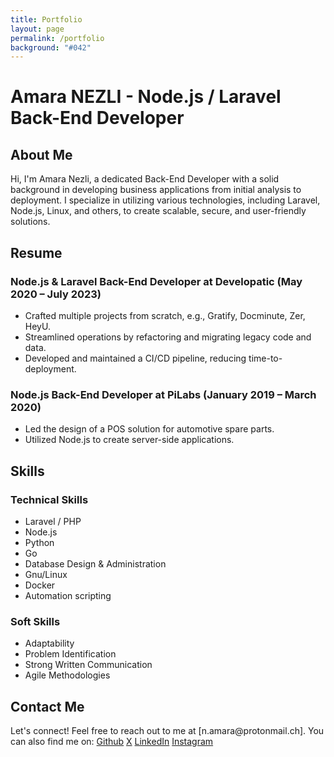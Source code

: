 ```yaml
---
title: Portfolio
layout: page
permalink: /portfolio
background: "#042"
---
```


# Amara NEZLI - Node.js / Laravel Back-End Developer

## About Me
<p class="bio">Hi, I'm Amara Nezli, a dedicated Back-End Developer with a solid background in developing business applications from initial analysis to deployment. I specialize in utilizing various technologies, including Laravel, Node.js, Linux, and others, to create scalable, secure, and user-friendly solutions.</p>

## Resume

### Node.js & Laravel Back-End Developer at Developatic (May 2020 – July 2023)
- Crafted multiple projects from scratch, e.g., Gratify, Docminute, Zer, HeyU.
- Streamlined operations by refactoring and migrating legacy code and data.
- Developed and maintained a CI/CD pipeline, reducing time-to-deployment.

### Node.js Back-End Developer at PiLabs (January 2019 – March 2020)
- Led the design of a POS solution for automotive spare parts.
- Utilized Node.js to create server-side applications.

## Skills

### Technical Skills
- Laravel / PHP
- Node.js
- Python
- Go
- Database Design & Administration
- Gnu/Linux
- Docker
- Automation scripting

### Soft Skills
- Adaptability
- Problem Identification
- Strong Written Communication
- Agile Methodologies

## Contact Me
<p>Let's connect! Feel free to reach out to me at [n.amara@protonmail.ch]. You can also find me on: <a href="https://github.com/hihebark">Github</a> <a href="https://twitter.com/virtualstruct">X</a> <a href="https://www.linkedin.com/in/nezliamara/">LinkedIn</a> <a href="https://www.instagram.com/virtualstruct/">Instagram</a></p>
